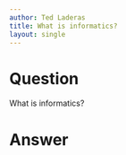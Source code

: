 ```yaml
---
author: Ted Laderas
title: What is informatics?
layout: single
---
```


# Question

What is informatics?

# Answer

